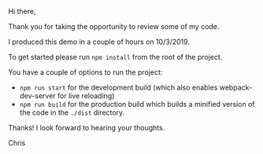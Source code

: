 Hi there,

Thank you for taking the opportunity to review some of my code.

I produced this demo in a couple of hours on 10/3/2019.

To get started please run `npm install` from the root of the project.

You have a couple of options to run the project:
  - `npm run start` for the development build (which also enables webpack-dev-server for live reloading)
  - `npm run build` for the production build which builds a minified version of the code in the `./dist` directory.

Thanks! I look forward to hearing your thoughts.

Chris